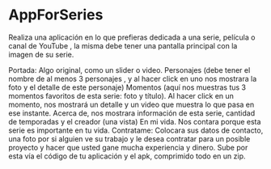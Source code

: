 # AppForSeries
Realiza una aplicación en lo que prefieras dedicada a una serie, película o canal de YouTube , la misma debe tener una pantalla principal con la imagen de su serie.

Portada: Algo original, como un slider o video. 
Personajes (debe tener el nombre de al menos 3 personajes , y al hacer click en uno nos mostrara la foto y el detalle de este personaje)
Momentos (aquí nos muestras tus 3 momentos favoritos de esta serie: foto y título). Al hacer click en un momento, nos mostrará un detalle y un video que muestra lo que pasa en ese instante. 
Acerca de, nos mostrara información de esta serie, cantidad de temporadas y el creador (una vista)
En mi vida. Nos contara porque esta serie es importante en tu vida. 
Contratame: Colocara sus datos de contacto, una foto por si alguien ve su trabajo y le desea contratar para un posible proyecto y hacer que usted gane mucha experiencia y dinero. 
Sube por esta vía el código de tu aplicación y el apk, comprimido todo en un zip. 
